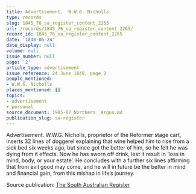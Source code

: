 ```yaml
---
title: Advertisement.  W.W.G. Nicholls
type: records
slug: 1845_76_sa_register_content_2265
url: /records/1845_76_sa_register_content_2265/
record_id: 1845_76_sa_register_content_2265
date: '1848-06-24'
date_display: null
volume: null
issue_number: null
page: '2'
article_type: advertisement
issue_reference: 24 June 1848, page 2
people_mentioned:
- W.W.G. Nicholls
places_mentioned: []
topics:
- advertisement
- personal
source_document: 1985-87_Northern__Argus.md
publication_slug: sa-register
---
```


Advertisement.  W.W.G. Nicholls, proprietor of the Reformer stage cart, inserts 32 lines of doggerel explaining that wine helped him to rise from a sick bed six weeks ago, but since got the better of him, so he felt he was dying from it effects.  Now he has sworn off drink, lest it result in ‘loss in mind, body, or your estate’.  He concludes with a further six lines affirming that from evil good may come, and he will in future be the better in mind and financial gain, from this mishap in life’s journey.

Source publication: [The South Australian Register](/publications/sa-register/)

